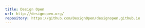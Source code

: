 ```yaml
---
title: Design Open
url: http://designopen.org/
repository: https://github.com/DesignOpen/designopen.github.io
---
```

